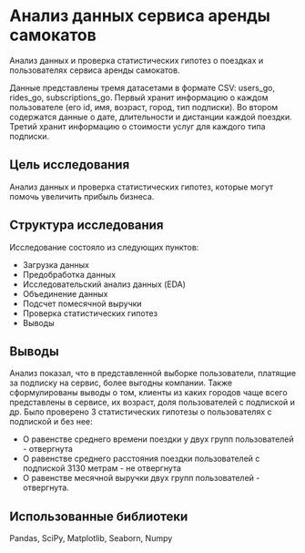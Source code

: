 # Анализ данных сервиса аренды самокатов
Анализ данных и проверка статистических гипотез о поездках и пользователях сервиса аренды самокатов.

Данные представлены тремя датасетами в формате CSV: users_go, rides_go, subscriptions_go. Первый хранит информацию о каждом пользователе (его id, имя, возраст, город, тип подписки). Во втором содержатся данные о дате, длительности и дистанции каждой поездки. Третий хранит информацию о стоимости услуг для каждого типа подписки.

## Цель исследования
Анализ данных и проверка статистических гипотез, которые могут помочь увеличить прибыль бизнеса.

## Структура исследования
Исследование состояло из следующих пунктов:
* Загрузка данных
* Предобработка данных
* Исследовательский анализ данных (EDA)
* Объединение данных
* Подсчет помесячной выручки
* Проверка статистических гипотез
* Выводы

## Выводы
Анализ показал, что в представленной выборке пользователи, платящие за подписку на сервис, более выгодны компании. Также сформулированы выводы о том, клиенты из каких городов чаще всего представлены в сервисе, их возраст, доля пользователей с подпиской и др.
Было проверено 3 статистических гипотезы о пользователях с подпиской и без нее:
* О равенстве среднего времени поездки у двух групп пользователей - отвергнута
* О равенстве среднего расстояния поездки пользователей с подпиской 3130 метрам - не отвергнута
* О равенстве месячной выручки двух групп пользователей - отвергнута.

## Использованные библиотеки
Pandas, SciPy, Matplotlib, Seaborn, Numpy
